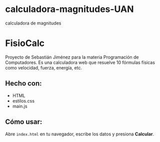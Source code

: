 # calculadora-magnitudes-UAN
calculadora de magnitudes 
# FisioCalc

Proyecto de Sebastián Jiménez para la materia Programación de Computadores. Es una calculadora web que resuelve 10 fórmulas físicas como velocidad, fuerza, energía, etc.

## Hecho con:
- HTML
- estilos.css
- main.js

## Cómo usar:
Abre `index.html` en tu navegador, escribe los datos y presiona **Calcular**.


